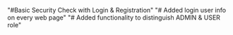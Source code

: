 "#Basic Security Check with Login & Registration" 
"# Added login user info on every web page" 
"# Added functionality to distinguish ADMIN & USER role"  
